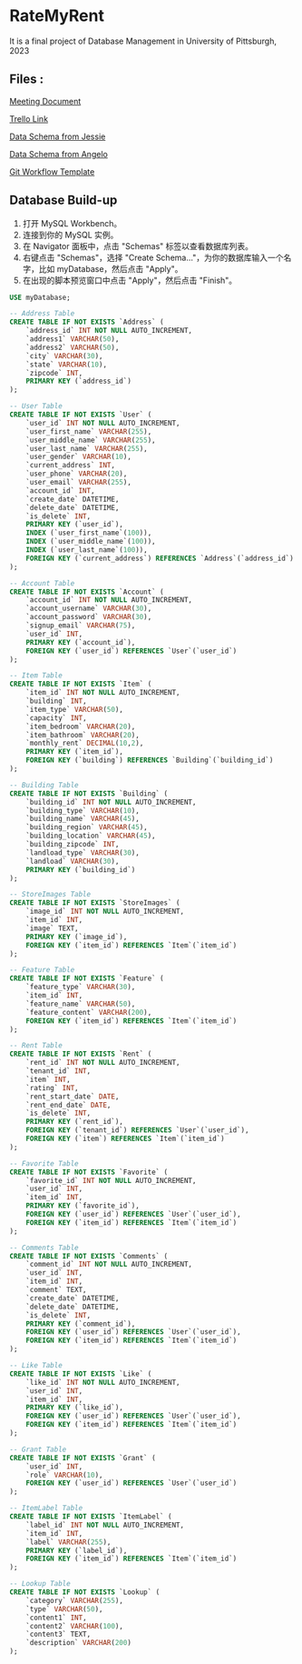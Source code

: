 # RateMyRent
It is a final project of Database Management in University of Pittsburgh, 2023
## Files : 
[Meeting Document](https://docs.google.com/document/d/1vlk1mottYMlSErFy5jw6XkFr3GL9b7EKUiC7yKRR5HQ/edit?usp=sharing)

[Trello Link](https://docs.google.com/document/d/1vlk1mottYMlSErFy5jw6XkFr3GL9b7EKUiC7yKRR5HQ/edit?usp=sharing)

[Data Schema from Jessie](https://app.quickdatabasediagrams.com/?fbclid=IwAR3h-MZcOOE7eySR4rwgCFqz489UXjXK6ZimXibK9-zY1nsWq84atpzjcqk#/d/zp2E7C)

[Data Schema from Angelo](https://docs.google.com/document/d/12DPXRQn29HHXUZN69DYoJISuBVaJ5VF-D_EGP8muBOA/edit?usp=sharing)

[Git Workflow Template](https://hackmd.io/@9fOPzjfpQ6-A61nMUwe76w/SkOW2RLma)

## Database Build-up
1. 打开 MySQL Workbench。
2. 连接到你的 MySQL 实例。
3. 在 Navigator 面板中，点击 "Schemas" 标签以查看数据库列表。
4. 右键点击 "Schemas"，选择 "Create Schema..."，为你的数据库输入一个名字，比如 myDatabase，然后点击 "Apply"。
6. 在出现的脚本预览窗口中点击 "Apply"，然后点击 "Finish"。
```sql
USE myDatabase;

-- Address Table
CREATE TABLE IF NOT EXISTS `Address` (
    `address_id` INT NOT NULL AUTO_INCREMENT,
    `address1` VARCHAR(50),
    `address2` VARCHAR(50),
    `city` VARCHAR(30),
    `state` VARCHAR(10),
    `zipcode` INT,
    PRIMARY KEY (`address_id`)
);

-- User Table
CREATE TABLE IF NOT EXISTS `User` (
    `user_id` INT NOT NULL AUTO_INCREMENT,
    `user_first_name` VARCHAR(255),
    `user_middle_name` VARCHAR(255),
    `user_last_name` VARCHAR(255),
    `user_gender` VARCHAR(10),
    `current_address` INT,
    `user_phone` VARCHAR(20),
    `user_email` VARCHAR(255),
    `account_id` INT,
    `create_date` DATETIME,
    `delete_date` DATETIME,
    `is_delete` INT,
    PRIMARY KEY (`user_id`),
    INDEX (`user_first_name`(100)),
    INDEX (`user_middle_name`(100)),
    INDEX (`user_last_name`(100)),
    FOREIGN KEY (`current_address`) REFERENCES `Address`(`address_id`)
);

-- Account Table
CREATE TABLE IF NOT EXISTS `Account` (
    `account_id` INT NOT NULL AUTO_INCREMENT,
    `account_username` VARCHAR(30),
    `account_password` VARCHAR(30),
    `signup_email` VARCHAR(75),
    `user_id` INT,
    PRIMARY KEY (`account_id`),
    FOREIGN KEY (`user_id`) REFERENCES `User`(`user_id`)
);

-- Item Table
CREATE TABLE IF NOT EXISTS `Item` (
    `item_id` INT NOT NULL AUTO_INCREMENT,
    `building` INT,
    `item_type` VARCHAR(50),
    `capacity` INT,
    `item_bedroom` VARCHAR(20),
    `item_bathroom` VARCHAR(20),
    `monthly_rent` DECIMAL(10,2),
    PRIMARY KEY (`item_id`),
    FOREIGN KEY (`building`) REFERENCES `Building`(`building_id`)
);

-- Building Table
CREATE TABLE IF NOT EXISTS `Building` (
    `building_id` INT NOT NULL AUTO_INCREMENT,
    `building_type` VARCHAR(10),
    `building_name` VARCHAR(45),
    `building_region` VARCHAR(45),
    `building_location` VARCHAR(45),
    `building_zipcode` INT,
    `landload_type` VARCHAR(30),
    `landload` VARCHAR(30),
    PRIMARY KEY (`building_id`)
);

-- StoreImages Table
CREATE TABLE IF NOT EXISTS `StoreImages` (
    `image_id` INT NOT NULL AUTO_INCREMENT,
    `item_id` INT,
    `image` TEXT,
    PRIMARY KEY (`image_id`),
    FOREIGN KEY (`item_id`) REFERENCES `Item`(`item_id`)
);

-- Feature Table
CREATE TABLE IF NOT EXISTS `Feature` (
    `feature_type` VARCHAR(30),
    `item_id` INT,
    `feature_name` VARCHAR(50),
    `feature_content` VARCHAR(200),
    FOREIGN KEY (`item_id`) REFERENCES `Item`(`item_id`)
);

-- Rent Table
CREATE TABLE IF NOT EXISTS `Rent` (
    `rent_id` INT NOT NULL AUTO_INCREMENT,
    `tenant_id` INT,
    `item` INT,
    `rating` INT,
    `rent_start_date` DATE,
    `rent_end_date` DATE,
    `is_delete` INT,
    PRIMARY KEY (`rent_id`),
    FOREIGN KEY (`tenant_id`) REFERENCES `User`(`user_id`),
    FOREIGN KEY (`item`) REFERENCES `Item`(`item_id`)
);

-- Favorite Table
CREATE TABLE IF NOT EXISTS `Favorite` (
    `favorite_id` INT NOT NULL AUTO_INCREMENT,
    `user_id` INT,
    `item_id` INT,
    PRIMARY KEY (`favorite_id`),
    FOREIGN KEY (`user_id`) REFERENCES `User`(`user_id`),
    FOREIGN KEY (`item_id`) REFERENCES `Item`(`item_id`)
);

-- Comments Table
CREATE TABLE IF NOT EXISTS `Comments` (
    `comment_id` INT NOT NULL AUTO_INCREMENT,
    `user_id` INT,
    `item_id` INT,
    `comment` TEXT,
    `create_date` DATETIME,
    `delete_date` DATETIME,
    `is_delete` INT,
    PRIMARY KEY (`comment_id`),
    FOREIGN KEY (`user_id`) REFERENCES `User`(`user_id`),
    FOREIGN KEY (`item_id`) REFERENCES `Item`(`item_id`)
);

-- Like Table
CREATE TABLE IF NOT EXISTS `Like` (
    `like_id` INT NOT NULL AUTO_INCREMENT,
    `user_id` INT,
    `item_id` INT,
    PRIMARY KEY (`like_id`),
    FOREIGN KEY (`user_id`) REFERENCES `User`(`user_id`),
    FOREIGN KEY (`item_id`) REFERENCES `Item`(`item_id`)
);

-- Grant Table
CREATE TABLE IF NOT EXISTS `Grant` (
    `user_id` INT,
    `role` VARCHAR(10),
    FOREIGN KEY (`user_id`) REFERENCES `User`(`user_id`)
);

-- ItemLabel Table
CREATE TABLE IF NOT EXISTS `ItemLabel` (
    `label_id` INT NOT NULL AUTO_INCREMENT,
    `item_id` INT,
    `label` VARCHAR(255),
    PRIMARY KEY (`label_id`),
    FOREIGN KEY (`item_id`) REFERENCES `Item`(`item_id`)
);

-- Lookup Table
CREATE TABLE IF NOT EXISTS `Lookup` (
    `category` VARCHAR(255),
    `type` VARCHAR(50),
    `content1` INT,
    `content2` VARCHAR(100),
    `content3` TEXT,
    `description` VARCHAR(200)
);
```

